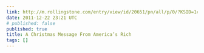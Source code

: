```yaml
---
link: http://m.rollingstone.com/entry/view/id/20651/pn/all/p/0/?KSID=1cdff6c5e9a4ac736503d11559ae787e
date: 2011-12-22 23:21 UTC
# published: false
published: true
title: A Christmas Message From America’s Rich
tags: []
---
```



